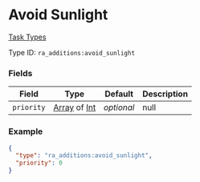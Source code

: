 # Avoid Sunlight
[Task Types](../task_types.md)



Type ID: `ra_additions:avoid_sunlight`
### Fields
 | Field | Type | Default | Description | 
|---|---|---|---|
 | `priority` | [Array](../data_types/array.md) of [Int](../data_types/int.md) | _optional_ | null | 

### Example
```json
{
  "type": "ra_additions:avoid_sunlight",
  "priority": 0
}
```

